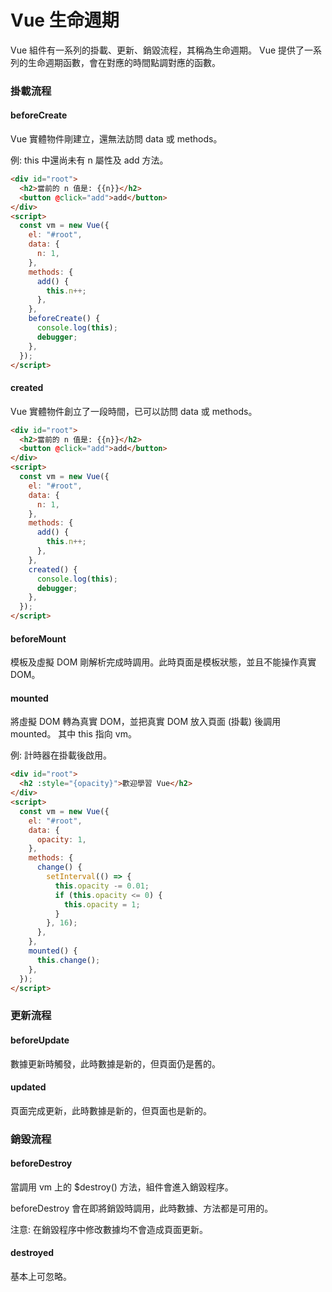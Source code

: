 # Vue 生命週期

Vue 組件有一系列的掛載、更新、銷毀流程，其稱為生命週期。
Vue 提供了一系列的生命週期函數，會在對應的時間點調對應的函數。

### 掛載流程

#### beforeCreate

Vue 實體物件剛建立，還無法訪問 data 或 methods。

例: this 中還尚未有 n 屬性及 add 方法。

```html
<div id="root">
  <h2>當前的 n 值是: {{n}}</h2>
  <button @click="add">add</button>
</div>
<script>
  const vm = new Vue({
    el: "#root",
    data: {
      n: 1,
    },
    methods: {
      add() {
        this.n++;
      },
    },
    beforeCreate() {
      console.log(this);
      debugger;
    },
  });
</script>
```

#### created

Vue 實體物件創立了一段時間，已可以訪問 data 或 methods。

```html
<div id="root">
  <h2>當前的 n 值是: {{n}}</h2>
  <button @click="add">add</button>
</div>
<script>
  const vm = new Vue({
    el: "#root",
    data: {
      n: 1,
    },
    methods: {
      add() {
        this.n++;
      },
    },
    created() {
      console.log(this);
      debugger;
    },
  });
</script>
```

#### beforeMount

模板及虛擬 DOM 剛解析完成時調用。此時頁面是模板狀態，並且不能操作真實 DOM。

#### mounted

將虛擬 DOM 轉為真實 DOM，並把真實 DOM 放入頁面 (掛載) 後調用 mounted。
其中 this 指向 vm。

例: 計時器在掛載後啟用。

```html
<div id="root">
  <h2 :style="{opacity}">歡迎學習 Vue</h2>
</div>
<script>
  const vm = new Vue({
    el: "#root",
    data: {
      opacity: 1,
    },
    methods: {
      change() {
        setInterval(() => {
          this.opacity -= 0.01;
          if (this.opacity <= 0) {
            this.opacity = 1;
          }
        }, 16);
      },
    },
    mounted() {
      this.change();
    },
  });
</script>
```

### 更新流程

#### beforeUpdate

數據更新時觸發，此時數據是新的，但頁面仍是舊的。

#### updated

頁面完成更新，此時數據是新的，但頁面也是新的。

### 銷毀流程

#### beforeDestroy

當調用 vm 上的 $destroy() 方法，組件會進入銷毀程序。

beforeDestroy 會在即將銷毀時調用，此時數據、方法都是可用的。

注意: 在銷毀程序中修改數據均不會造成頁面更新。

#### destroyed

基本上可忽略。
